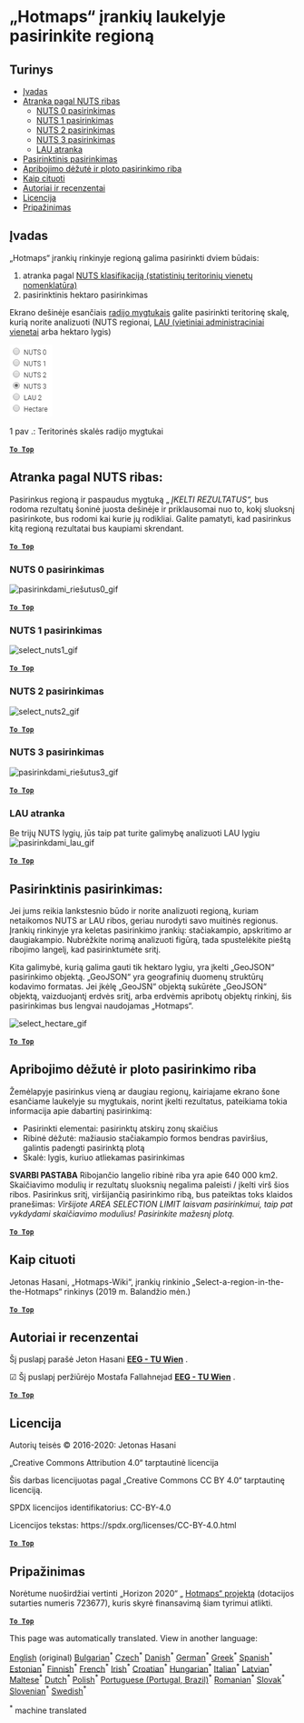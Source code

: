<h1><a class="anchor" id="select-a-region-in-the-hotmaps-toolbox" href="#select-a-region-in-the-hotmaps-toolbox"><i class="fa fa-link"></i></a>„Hotmaps“ įrankių laukelyje pasirinkite regioną</h1><h2><a class="anchor" id="table-of-contents" href="#table-of-contents"><i class="fa fa-link"></i></a> Turinys</h2><ul><li> <a href="#introduction">Įvadas</a></li><li> <a href="#selection-by-nuts-boundaries">Atranka pagal NUTS ribas</a><ul><li> <a href="#selection-by-nuts-boundaries_nuts-0-selection">NUTS 0 pasirinkimas</a></li><li> <a href="#selection-by-nuts-boundaries_nuts-1-selection">NUTS 1 pasirinkimas</a></li><li> <a href="#selection-by-nuts-boundaries_nuts-2-selection">NUTS 2 pasirinkimas</a></li><li> <a href="#selection-by-nuts-boundaries_nuts-3-selection">NUTS 3 pasirinkimas</a></li><li> <a href="#selection-by-nuts-boundaries_lau-selection">LAU atranka</a></li></ul></li><li> <a href="#custom-selection">Pasirinktinis pasirinkimas</a></li><li> <a href="#bounding-box-and-area-selection-limit">Apribojimo dėžutė ir ploto pasirinkimo riba</a></li><li> <a href="#how-to-cite">Kaip cituoti</a></li><li> <a href="#authors-and-reviewers">Autoriai ir recenzentai</a></li><li> <a href="#license">Licencija</a></li><li> <a href="#acknowledgement">Pripažinimas</a></li></ul><h2><a class="anchor" id="introduction" href="#introduction"><i class="fa fa-link"></i></a> Įvadas</h2><p> „Hotmaps“ įrankių rinkinyje regioną galima pasirinkti dviem būdais:</p><ol><li> atranka pagal <a href="https://ec.europa.eu/eurostat/web/nuts/background">NUTS klasifikaciją (statistinių teritorinių vienetų nomenklatūra)</a></li><li> pasirinktinis hektaro pasirinkimas</li></ol><p> Ekrano dešinėje esančiais <a href="#fig1">radijo mygtukais</a> galite pasirinkti teritorinę skalę, kurią norite analizuoti (NUTS regionai, <a href="https://ec.europa.eu/eurostat/web/nuts/local-administrative-units">LAU (vietiniai administraciniai vienetai</a> arba hektaro lygis)</p><p><a name="Fig1"><img alt="radio_buttons_png" src="../images/general_tool_functionalities_and_structure/radio_buttons.png"/></a></p><p> 1 pav .: Teritorinės skalės radijo mygtukai</p><p> <a href="#table-of-contents"><strong><code>To Top</code></strong></a></p><h2><a class="anchor" id="selection-by-nuts-boundaries-" href="#selection-by-nuts-boundaries-"><i class="fa fa-link"></i></a> Atranka pagal NUTS ribas:</h2><p> Pasirinkus regioną ir paspaudus mygtuką „ <em>ĮKELTI REZULTATUS“,</em> bus rodoma rezultatų šoninė juosta dešinėje ir priklausomai nuo to, kokį sluoksnį pasirinkote, bus rodomi kai kurie jų rodikliai. Galite pamatyti, kad pasirinkus kitą regioną rezultatai bus kaupiami skrendant.</p><p> <a href="#table-of-contents"><strong><code>To Top</code></strong></a></p><h3><a class="anchor" id="nuts-0-selection" href="#nuts-0-selection"><i class="fa fa-link"></i></a> NUTS 0 pasirinkimas</h3><img alt="pasirinkdami_riešutus0_gif" src="https://wiki.hotmaps.hevs.ch/images/general_tool_functionalities_and_structure/selecting_nuts0.gif"/><p> <a href="#table-of-contents"><strong><code>To Top</code></strong></a></p><h3><a class="anchor" id="nuts-1-selection" href="#nuts-1-selection"><i class="fa fa-link"></i></a> NUTS 1 pasirinkimas</h3><img alt="select_nuts1_gif" src="https://wiki.hotmaps.hevs.ch/images/general_tool_functionalities_and_structure/selecting_nuts1.gif"/><p> <a href="#table-of-contents"><strong><code>To Top</code></strong></a></p><h3><a class="anchor" id="nuts-2-selection" href="#nuts-2-selection"><i class="fa fa-link"></i></a> NUTS 2 pasirinkimas</h3><img alt="select_nuts2_gif" src="https://wiki.hotmaps.hevs.ch/images/general_tool_functionalities_and_structure/selecting_nuts2.gif"/><p> <a href="#table-of-contents"><strong><code>To Top</code></strong></a></p><h3><a class="anchor" id="nuts-3-selection" href="#nuts-3-selection"><i class="fa fa-link"></i></a> NUTS 3 pasirinkimas</h3><img alt="pasirinkdami_riešutus3_gif" src="https://wiki.hotmaps.hevs.ch/images/general_tool_functionalities_and_structure/selecting_nuts3.gif"/><p> <a href="#table-of-contents"><strong><code>To Top</code></strong></a></p><h3><a class="anchor" id="lau-selection" href="#lau-selection"><i class="fa fa-link"></i></a> LAU atranka</h3><p> Be trijų NUTS lygių, jūs taip pat turite galimybę analizuoti LAU lygiu<img alt="pasirinkdami_lau_gif" src="../images/general_tool_functionalities_and_structure/selecting_lau.gif"/></p><p> <a href="#table-of-contents"><strong><code>To Top</code></strong></a></p><h2><a class="anchor" id="custom-selection-" href="#custom-selection-"><i class="fa fa-link"></i></a> Pasirinktinis pasirinkimas:</h2><p> Jei jums reikia lankstesnio būdo ir norite analizuoti regioną, kuriam netaikomos NUTS ar LAU ribos, geriau nurodyti savo muitinės regionus. Įrankių rinkinyje yra keletas pasirinkimo įrankių: stačiakampio, apskritimo ar daugiakampio. Nubrėžkite norimą analizuoti figūrą, tada spustelėkite pieštą ribojimo langelį, kad pasirinktumėte sritį.</p><p> Kita galimybė, kurią galima gauti tik hektaro lygiu, yra įkelti „GeoJSON“ pasirinkimo objektą. „GeoJSON“ yra geografinių duomenų struktūrų kodavimo formatas. Jei įkėlę „GeoJSN“ objektą sukūrėte „GeoJSON“ objektą, vaizduojantį erdvės sritį, arba erdvėmis apribotų objektų rinkinį, šis pasirinkimas bus lengvai naudojamas „Hotmaps“.</p><p><img alt="select_hectare_gif" src="../images/general_tool_functionalities_and_structure/selecting_hectare.gif"/></p><p> <a href="#table-of-contents"><strong><code>To Top</code></strong></a></p><h2><a class="anchor" id="bounding-box-and-area-selection-limit" href="#bounding-box-and-area-selection-limit"><i class="fa fa-link"></i></a> Apribojimo dėžutė ir ploto pasirinkimo riba</h2><p> Žemėlapyje pasirinkus vieną ar daugiau regionų, kairiajame ekrano šone esančiame laukelyje su mygtukais, norint įkelti rezultatus, pateikiama tokia informacija apie dabartinį pasirinkimą:</p><ul><li> Pasirinkti elementai: pasirinktų atskirų zonų skaičius</li><li> Ribinė dėžutė: mažiausio stačiakampio formos bendras paviršius, galintis padengti pasirinktą plotą</li><li> Skalė: lygis, kuriuo atliekamas pasirinkimas</li></ul><p> <strong>SVARBI PASTABA</strong> Ribojančio langelio ribinė riba yra apie 640 000 km2. Skaičiavimo modulių ir rezultatų sluoksnių negalima paleisti / įkelti virš šios ribos. Pasirinkus sritį, viršijančią pasirinkimo ribą, bus pateiktas toks klaidos pranešimas: <em>Viršijote AREA SELECTION LIMIT laisvam pasirinkimui, taip pat vykdydami skaičiavimo modulius! Pasirinkite mažesnį plotą.</em></p><p> <a href="#table-of-contents"><strong><code>To Top</code></strong></a></p><h2><a class="anchor" id="how-to-cite" href="#how-to-cite"><i class="fa fa-link"></i></a> Kaip cituoti</h2><p> Jetonas Hasani, „Hotmaps-Wiki“, įrankių rinkinio „Select-a-region-in-the-the-Hotmaps“ rinkinys (2019 m. Balandžio mėn.)</p><p> <a href="#table-of-contents"><strong><code>To Top</code></strong></a></p><h2><a class="anchor" id="authors-and-reviewers" href="#authors-and-reviewers"><i class="fa fa-link"></i></a> Autoriai ir recenzentai</h2><p> Šį puslapį parašė Jeton Hasani <strong><a href="https://eeg.tuwien.ac.at/">EEG - TU Wien</a></strong> .</p><p> ☑ Šį puslapį peržiūrėjo Mostafa Fallahnejad <strong><a href="https://eeg.tuwien.ac.at/">EEG - TU Wien</a></strong> .</p><p> <a href="#table-of-contents"><strong><code>To Top</code></strong></a></p><h2><a class="anchor" id="license" href="#license"><i class="fa fa-link"></i></a> Licencija</h2><p> Autorių teisės © 2016-2020: Jetonas Hasani</p><p> „Creative Commons Attribution 4.0“ tarptautinė licencija</p><p> Šis darbas licencijuotas pagal „Creative Commons CC BY 4.0“ tarptautinę licenciją.</p><p> SPDX licencijos identifikatorius: CC-BY-4.0</p><p> Licencijos tekstas: https://spdx.org/licenses/CC-BY-4.0.html</p><p><ins> <code><strong><a href="#hotmaps-toolbox">To Top</a></strong></code></ins></p><h2><a class="anchor" id="acknowledgement" href="#acknowledgement"><i class="fa fa-link"></i></a> Pripažinimas</h2><p> Norėtume nuoširdžiai vertinti „Horizon 2020“ „ <a href="https://www.hotmaps-project.eu">Hotmaps“ projektą</a> (dotacijos sutarties numeris 723677), kuris skyrė finansavimą šiam tyrimui atlikti.</p><p> <a href="#table-of-contents"><strong><code>To Top</code></strong></a></p>
<!--- THIS IS A SUPER UNIQUE IDENTIFIER -->

This page was automatically translated. View in another language:

[English](../en/Select-a-region-in-the-Hotmaps-toolbox) (original) [Bulgarian](../bg/Select-a-region-in-the-Hotmaps-toolbox)<sup>\*</sup> [Czech](../cs/Select-a-region-in-the-Hotmaps-toolbox)<sup>\*</sup> [Danish](../da/Select-a-region-in-the-Hotmaps-toolbox)<sup>\*</sup> [German](../de/Select-a-region-in-the-Hotmaps-toolbox)<sup>\*</sup> [Greek](../el/Select-a-region-in-the-Hotmaps-toolbox)<sup>\*</sup> [Spanish](../es/Select-a-region-in-the-Hotmaps-toolbox)<sup>\*</sup> [Estonian](../et/Select-a-region-in-the-Hotmaps-toolbox)<sup>\*</sup> [Finnish](../fi/Select-a-region-in-the-Hotmaps-toolbox)<sup>\*</sup> [French](../fr/Select-a-region-in-the-Hotmaps-toolbox)<sup>\*</sup> [Irish](../ga/Select-a-region-in-the-Hotmaps-toolbox)<sup>\*</sup> [Croatian](../hr/Select-a-region-in-the-Hotmaps-toolbox)<sup>\*</sup> [Hungarian](../hu/Select-a-region-in-the-Hotmaps-toolbox)<sup>\*</sup> [Italian](../it/Select-a-region-in-the-Hotmaps-toolbox)<sup>\*</sup>  [Latvian](../lv/Select-a-region-in-the-Hotmaps-toolbox)<sup>\*</sup> [Maltese](../mt/Select-a-region-in-the-Hotmaps-toolbox)<sup>\*</sup> [Dutch](../nl/Select-a-region-in-the-Hotmaps-toolbox)<sup>\*</sup> [Polish](../pl/Select-a-region-in-the-Hotmaps-toolbox)<sup>\*</sup> [Portuguese (Portugal, Brazil)](../pt/Select-a-region-in-the-Hotmaps-toolbox)<sup>\*</sup> [Romanian](../ro/Select-a-region-in-the-Hotmaps-toolbox)<sup>\*</sup> [Slovak](../sk/Select-a-region-in-the-Hotmaps-toolbox)<sup>\*</sup> [Slovenian](../sl/Select-a-region-in-the-Hotmaps-toolbox)<sup>\*</sup> [Swedish](../sv/Select-a-region-in-the-Hotmaps-toolbox)<sup>\*</sup> 

<sup>\*</sup> machine translated
